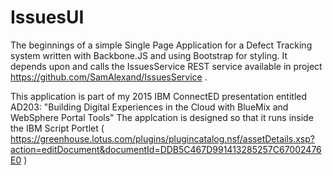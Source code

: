 # IssuesUI

The beginnings of a simple Single Page Application for a Defect Tracking system written with Backbone.JS and using Bootstrap for styling. It depends upon and calls the IssuesService REST service available in project https://github.com/SamAlexand/IssuesService .

This application is part of my 2015 IBM ConnectED presentation entitled AD203: "Building Digital Experiences in the Cloud with BlueMix and WebSphere Portal Tools"  The applcation is designed so that it runs inside the IBM Script Portlet ( https://greenhouse.lotus.com/plugins/plugincatalog.nsf/assetDetails.xsp?action=editDocument&documentId=DDB5C467D991413285257C67002476E0 )

